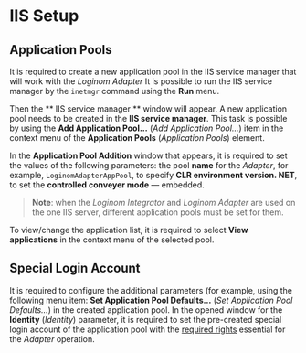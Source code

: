 # IIS Setup

## Application Pools

It is required to create a new application pool in the IIS service manager that will work with the *Loginom Adapter* It is possible to run the IIS service manager by the `inetmgr` command using the **Run** menu.

Then the ** IIS service manager ** window will appear. A new application pool needs to be created in the **IIS service manager**. This task is possible by using the **Add Application Pool…** (*Add Application Pool…*) item in the context menu of the **Application Pools** (*Application Pools*) element.

In the **Application Pool Addition** window that appears, it is required to set the values of the following parameters: the pool **name** for the *Adapter*, for example, `LoginomAdapterAppPool`, to specify **CLR environment version. NET**, to set the **controlled conveyer mode** — embedded.

> **Note**: when the *Loginom Integrator* and *Loginom Adapter* are used on the one IIS server, different application pools must be set for them.

To view/change the application list, it is required to select **View applications** in the context menu of the selected pool.

## Special Login Account

It is required to configure the additional parameters (for example, using the following menu item: **Set Application Pool Defaults…** (*Set Application Pool Defaults…*) in the created application pool. In the opened window for the **Identity** (*Identity*) parameter, it is required to set the pre-created special login account of the application pool with the [required rights](./special-user.md#neobkhodimye-prava) essential for the *Adapter* operation.
